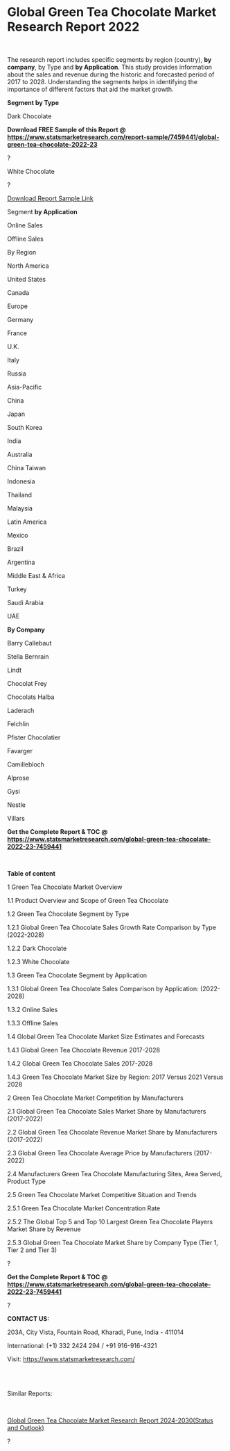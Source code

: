 <h1>Global Green Tea Chocolate Market Research Report 2022</h1><br/><p>The research report includes specific segments by region (country), <strong>by company</strong>, by Type and <strong>by Application</strong>. This study provides information about the sales and revenue during the historic and forecasted period of 2017 to 2028. Understanding the segments helps in identifying the importance of different factors that aid the market growth.</p>
 
 
 
 <p><strong>Segment by Type</strong></p>
 
 
 
 <p>Dark Chocolate</p>
 
 
 
 <div><b>Download FREE Sample of this Report @ <a href="https://www.statsmarketresearch.com/download-free-sample/7459441/global-green-tea-chocolate-2022-23">https://www.statsmarketresearch.com/report-sample/7459441/global-green-tea-chocolate-2022-23</a></b></div>
 
 
 
 <p>? </p>
 
 
 
 <p>White Chocolate</p>
 
 
 
 <p>? </p>
 
 
 
 <p><a href="https://www.statsmarketresearch.com/download-free-sample/7459441/global-green-tea-chocolate-2022-23">Download Report Sample Link</a></p>
 
 
 
 <p>Segment <strong>by Application</strong></p>
 
 
 
 <p>Online Sales</p>
 
 
 
 <p>Offline Sales</p>
 
 
 
 <p>By Region</p>
 
 
 
 <p>North America</p>
 
 
 
 <p>United States</p>
 
 
 
 <p>Canada</p>
 
 
 
 <p>Europe</p>
 
 
 
 <p>Germany</p>
 
 
 
 <p>France</p>
 
 
 
 <p>U.K.</p>
 
 
 
 <p>Italy</p>
 
 
 
 <p>Russia</p>
 
 
 
 <p>Asia-Pacific</p>
 
 
 
 <p>China</p>
 
 
 
 <p>Japan</p>
 
 
 
 <p>South Korea</p>
 
 
 
 <p>India</p>
 
 
 
 <p>Australia</p>
 
 
 
 <p>China Taiwan</p>
 
 
 
 <p>Indonesia</p>
 
 
 
 <p>Thailand</p>
 
 
 
 <p>Malaysia</p>
 
 
 
 <p>Latin America</p>
 
 
 
 <p>Mexico</p>
 
 
 
 <p>Brazil</p>
 
 
 
 <p>Argentina</p>
 
 
 
 <p>Middle East & Africa</p>
 
 
 
 <p>Turkey</p>
 
 
 
 <p>Saudi Arabia</p>
 
 
 
 <p>UAE</p>
 
 
 
 <p><strong>By Company</strong></p>
 
 
 
 <p>Barry Callebaut</p>
 
 
 
 <p>Stella Bernrain</p>
 
 
 
 <p>Lindt</p>
 
 
 
 <p>Chocolat Frey</p>
 
 
 
 <p>Chocolats Halba</p>
 
 
 
 <p>Laderach</p>
 
 
 
 <p>Felchlin</p>
 
 
 
 <p>Pfister Chocolatier</p>
 
 
 
 <p>Favarger</p>
 
 
 
 <p>Camillebloch</p>
 
 
 
 <p>Alprose</p>
 
 
 
 <p>Gysi</p>
 
 
 
 <p>Nestle</p>
 
 
 
 <p>Villars</p>
 
 
 
 <div><b>Get the Complete Report & TOC @ <a href="https://www.statsmarketresearch.com/global-green-tea-chocolate-2022-23-7459441">https://www.statsmarketresearch.com/global-green-tea-chocolate-2022-23-7459441</a></b></div>
 
 
 
 <p><br />
 
 <b>Table of content</b></p>
 
 
 
 <p>1 Green Tea Chocolate Market Overview<br />
 
 1.1 Product Overview and Scope of Green Tea Chocolate<br />
 
 1.2 Green Tea Chocolate Segment by Type<br />
 
 1.2.1 Global Green Tea Chocolate Sales Growth Rate Comparison by Type (2022-2028)<br />
 
 1.2.2 Dark Chocolate<br />
 
 1.2.3 White Chocolate<br />
 
 1.3 Green Tea Chocolate Segment by Application<br />
 
 1.3.1 Global Green Tea Chocolate Sales Comparison by Application: (2022-2028)<br />
 
 1.3.2 Online Sales<br />
 
 1.3.3 Offline Sales<br />
 
 1.4 Global Green Tea Chocolate Market Size Estimates and Forecasts<br />
 
 1.4.1 Global Green Tea Chocolate Revenue 2017-2028<br />
 
 1.4.2 Global Green Tea Chocolate Sales 2017-2028<br />
 
 1.4.3 Green Tea Chocolate Market Size by Region: 2017 Versus 2021 Versus 2028<br />
 
 2 Green Tea Chocolate Market Competition by Manufacturers<br />
 
 2.1 Global Green Tea Chocolate Sales Market Share by Manufacturers (2017-2022)<br />
 
 2.2 Global Green Tea Chocolate Revenue Market Share by Manufacturers (2017-2022)<br />
 
 2.3 Global Green Tea Chocolate Average Price by Manufacturers (2017-2022)<br />
 
 2.4 Manufacturers Green Tea Chocolate Manufacturing Sites, Area Served, Product Type<br />
 
 2.5 Green Tea Chocolate Market Competitive Situation and Trends<br />
 
 2.5.1 Green Tea Chocolate Market Concentration Rate<br />
 
 2.5.2 The Global Top 5 and Top 10 Largest Green Tea Chocolate Players Market Share by Revenue<br />
 
 2.5.3 Global Green Tea Chocolate Market Share by Company Type (Tier 1, Tier 2 and Tier 3)<br />
 
 ? </p>
 
 
 
 <div><b>Get the Complete Report & TOC @ <a href="https://www.statsmarketresearch.com/global-green-tea-chocolate-2022-23-7459441">https://www.statsmarketresearch.com/global-green-tea-chocolate-2022-23-7459441</a></b></div>
 
 
 
 <p>? </p>
 
 
 
 <p><b>CONTACT US:</b><br />
 
 203A, City Vista, Fountain Road, Kharadi, Pune, India - 411014<br />
 
 International: (+1) 332 2424 294 / +91 916-916-4321<br />
 
 Visit: <a href="https://www.statsmarketresearch.com/">https://www.statsmarketresearch.com/</a><br />
 
 <br />
 
 <br />
 
 Similar Reports:<br />
 
 <br />
 
 <a href="https://www.statsmarketresearch.com/global-green-tea-chocolate-2024-2030-683-7956509">Global Green Tea Chocolate Market Research Report 2024-2030(Status and Outlook)</a><br />
 
 ? </p>